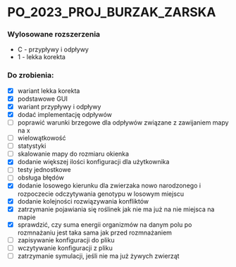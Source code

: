 # PO_2023_PROJ_BURZAK_ZARSKA

<h3>Wylosowane rozszerzenia</h3>
<ul>
  <li>C - przypływy i odpływy</li>
  <li>1 - lekka korekta</li>
</ul>

<h3> Do zrobienia: </h3>

- [x] wariant lekka korekta
- [x] podstawowe GUI
- [x] wariant przypływy i odpływy
- [x] dodać implementację odpływów
- [ ] poprawić warunki brzegowe dla odpływów związane z zawijaniem mapy na x
- [ ] wielowątkowość
- [ ] statystyki
- [ ] skalowanie mapy do rozmiaru okienka
- [x] dodanie większej ilości konfiguracji dla użytkownika
- [ ] testy jednostkowe
- [ ] obsługa błędów
- [x] dodanie losowego kierunku dla zwierzaka nowo narodzonego i rozpoczecie odczytywania genotypu w losowym miejscu
- [x] dodanie kolejności rozwiązywania konfliktów
- [x] zatrzymanie pojawiania się roślinek jak nie ma już na nie miejsca na mapie
- [x] sprawdzić, czy suma energii organizmów na danym polu po rozmnażaniu jest taka sama jak przed rozmnażaniem
- [ ] zapisywanie konfiguracji do pliku
- [ ] wczytywanie konfiguracji z pliku
- [ ] zatrzymanie symulacji, jeśli nie ma już żywych zwierząt
